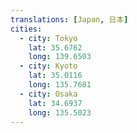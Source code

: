 ```yaml
---
translations: [Japan, 日本]
cities:
  - city: Tokyo
    lat: 35.6762
    long: 139.6503
  - city: Kyoto
    lat: 35.0116
    long: 135.7681
  - city: Osaka
    lat: 34.6937
    long: 135.5023
---
```

